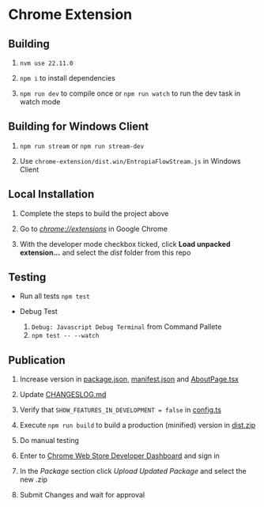 # Chrome Extension

## Building

1. `nvm use 22.11.0`

1. `npm i` to install dependencies

1. `npm run dev` to compile once or `npm run watch` to run the dev task in watch mode

## Building for Windows Client

1. `npm run stream` or `npm run stream-dev`

1. Use `chrome-extension/dist.win/EntropiaFlowStream.js` in Windows Client

## Local Installation

1. Complete the steps to build the project above

1. Go to [_chrome://extensions_](chrome://extensions) in Google Chrome

1. With the developer mode checkbox ticked, click **Load unpacked extension...** and select the _dist_ folder from this repo

## Testing

- Run all tests
    `npm test`

- Debug Test
    1. `Debug: Javascript Debug Terminal` from Command Pallete
    1. `npm test -- --watch`

## Publication

1. Increase version in [package.json](package.json), [manifest.json](dist/manifest.json) and [AboutPage.tsx](src/view/components/about/AboutPage.tsx)

1. Update [CHANGESLOG.md](CHANGESLOG.md)

1. Verify that `SHOW_FEATURES_IN_DEVELOPMENT = false` in [config.ts](src/config.ts)

1. Execute `npm run build` to build a production (minified) version in [dist.zip](dist.zip)

1. Do manual testing

1. Enter to [Chrome Web Store Developer Dashboard](https://chrome.google.com/webstore/developer/dashboard) and sign in

1. In the _Package_ section click _Upload Updated Package_ and select the new .zip

1. Submit Changes and wait for approval
